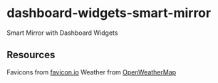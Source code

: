 # dashboard-widgets-smart-mirror
 Smart Mirror with Dashboard Widgets
 ## Resources
 Favicons from [favicon.io](https://favicon.io/favicon-converter/)
 Weather from [OpenWeatherMap](https://openweathermap.org/)
